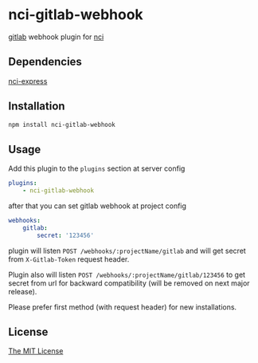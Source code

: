 # nci-gitlab-webhook

[gitlab](https://gitlab.com) webhook plugin for [nci](https://github.com/node-ci/nci)

## Dependencies

[nci-express](https://github.com/node-ci/nci-express)

## Installation

```sh
npm install nci-gitlab-webhook
```

## Usage

Add this plugin to the `plugins` section at server config
```yml
plugins:
    - nci-gitlab-webhook
```
after that you can set gitlab webhook at project config
```yml
webhooks:
    gitlab:
        secret: '123456'
```
plugin will listen `POST /webhooks/:projectName/gitlab` and will get secret
from ```X-Gitlab-Token``` request header.

Plugin also will listen `POST /webhooks/:projectName/gitlab/123456` to
get secret from url for backward compatibility (will be removed on next
major release).

Please prefer first method (with request header) for new installations.

## License

[The MIT License](https://raw.githubusercontent.com/node-ci/nci-gitlab-webhook/master/LICENSE)
